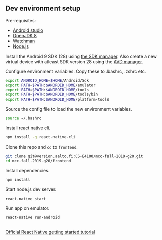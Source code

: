 ## Dev environment setup

Pre-requisites:
* [Android studio](https://developer.android.com/studio/index.html)
* [OpenJDK 8](https://openjdk.java.net/install/)
* [Watchman](https://facebook.github.io/watchman/docs/install.html#buildinstall)
* [Node.js](https://github.com/nvm-sh/nvm)

Install the Android 9 SDK (28) using [the SDK manager](https://developer.android.com/studio/intro/update). Also create a new virtual device with atleast SDK version 28 using the [AVD manager](https://developer.android.com/studio/run/managing-avds).

Configure environment variables. Copy these to .bashrc, .zshrc etc.
```bash
export ANDROID_HOME=$HOME/Android/Sdk
export PATH=$PATH:$ANDROID_HOME/emulator
export PATH=$PATH:$ANDROID_HOME/tools
export PATH=$PATH:$ANDROID_HOME/tools/bin
export PATH=$PATH:$ANDROID_HOME/platform-tools
```
Source the config file to load the new environment variables.

```bash
source ~/.bashrc
```

Install react native cli.

```bash
npm install -g react-native-cli
```

Clone this repo and `cd` to `frontend`.

```bash
git clone git@version.aalto.fi:CS-E4100/mcc-fall-2019-g20.git
cd mcc-fall-2019-g20/frontend 
```
Install dependencies.

```bash
npm install
```

Start node.js dev server.

```bash
react-native start
```

Run app on emulator.

```bash
react-native run-android
```

##
[Official React Native getting started tutorial](https://facebook.github.io/react-native/docs/getting-started)

